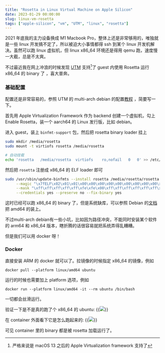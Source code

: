 ```yaml
---
title: "Rosetta in Linux Virtual Machine on Apple Silicon"
date: 2023-01-29 00:00:00
slug: linux-vm-rosetta
tags: ["apple-silicon", "vm", "UTM", "linux", "rosetta"]
---
```


2021 年底我的主力设备换成 M1 Macbook Pro，整体上还是非常够用的，唯独就是一些 linux 开发搞不定了，所以被迫大小事情都得 ssh 到某个 linux 开发机解决。虽然可以跑 linux 虚拟机，但 linux x86_64 环境还是得用 qemu 跑，速度慢一大截，总是不太爽。

不过最近我在网上冲浪的时候发现 [UTM][utm] 支持[^1]了 guest 内使用 Rosetta 运行 x86_64 的 binary 了 ，喜大普奔。

<!-- more -->

### 基础配置

配置还是非常容易的，参照 UTM 的 multi-arch debian 的配置[教程](https://docs.getutm.app/guides/debian/) ，简要写一下。

首先用 Apple Virtualization Framework 作为 backend 创建一个虚拟机，勾上 Enable Rosetta，装一个 aarch64 的 Linux 发行版，比如 debian。

进入 guest，装上 `binfmt-support` 包，然后把 rosetta binary loader 挂上

```bash
sudo mkdir /media/rosetta
sudo mount -t virtiofs rosetta /media/rosetta

# 自动挂载
echo 'rosetta	/media/rosetta	virtiofs	ro,nofail	0	0' >> /etc/fstab
```

然后把 `rosetta` 注册成 x86_64 的 ELF loader 即可
```bash
sudo /usr/sbin/update-binfmts --install rosetta /media/rosetta/rosetta \
     --magic "\x7fELF\x02\x01\x01\x00\x00\x00\x00\x00\x00\x00\x00\x00\x02\x00\x3e\x00" \
     --mask "\xff\xff\xff\xff\xff\xfe\xfe\x00\xff\xff\xff\xff\xff\xff\xff\xff\xfe\xff\xff\xff" \
     --credentials yes --preserve no --fix-binary yes
```

这时已经可以跑 x86_64 的 binary 了，但是系统缺库，可以参照 Debian 的[文档](https://wiki.debian.org/Multiarch/HOWTO) 把 amd64 的装上。

不过multi-arch debian有一些小坑，比如因为路径冲突，不能同时安装某个软件的 arm64 和 x86_64 版本，瞎折腾的话很容易就把系统弄得乱糟糟。

但是我们可以用 docker 呀！

### Docker

直接安装 ARM 的 docker 就可以了。拉镜像的时候指定 x86_64 的镜像，例如

```
docker pull --platform linux/amd64 ubuntu
```

运行的时候也需要加上 platform 选项，例如

```
docker run --platform linux/amd64 -it --rm ubuntu /bin/bash
```

一切都会丝滑运行。

验证一下是不是真的跑了个 x86_64 的 ubuntu:
{{<img class="center" src="20230129192410.png">}}

在 container 外面看下它是怎么跑起来的:
{{<img class="center" src="20230129192446.png">}}

可见 container 里的 binary 都是被 rosetta 加载运行了。

[utm]: https://mac.getutm.app
[^1]: 严格来说是 macOS 13 之后的 Apple Virtualization framework 支持了

